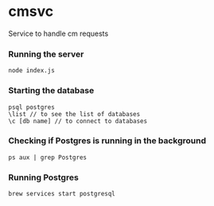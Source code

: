 # cmsvc
Service to handle cm requests

### Running the server
```
node index.js
```

### Starting the database
```
psql postgres
\list // to see the list of databases
\c [db name] // to connect to databases
```

### Checking if Postgres is running in the background
```
ps aux | grep Postgres
```

### Running Postgres
```
brew services start postgresql
```
